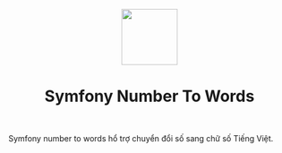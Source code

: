 <p align="center">
    <a href="https://github.com/yiisoft" target="_blank">
        <img src="https://avatars0.githubusercontent.com/u/143937" height="100px">
    </a>
    <h1 align="center">Symfony Number To Words</h1>
    <br>
</p>

Symfony number to words hổ trợ chuyển đổi số sang chữ số Tiếng Việt.

